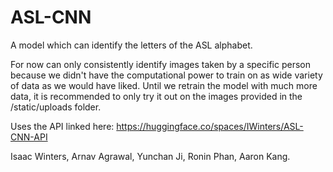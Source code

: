 # ASL-CNN
A model which can identify the letters of the ASL alphabet.

For now can only consistently identify images taken by a specific person because we didn't have the computational power to train on as wide variety of data as we would have liked. Until we retrain the model with much more data, it is recommended to only try it out on the images provided in the /static/uploads folder.

Uses the API linked here:
https://huggingface.co/spaces/IWinters/ASL-CNN-API

Isaac Winters, Arnav Agrawal, Yunchan Ji, Ronin Phan, Aaron Kang.

